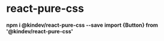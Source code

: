 # react-pure-css

<b>npm i @kindev/react-pure-css --save</b>
<b>import {Button} from '@kindev/react-pure-css'</b>